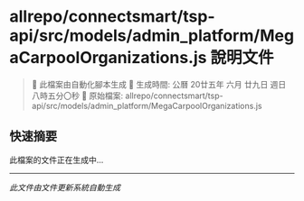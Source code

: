 # allrepo/connectsmart/tsp-api/src/models/admin_platform/MegaCarpoolOrganizations.js 說明文件

> 🚧 此檔案由自動化腳本生成
> 📅 生成時間: 公曆 20廿五年 六月 廿九日 週日 八時五分〇秒
> 📂 原始檔案: allrepo/connectsmart/tsp-api/src/models/admin_platform/MegaCarpoolOrganizations.js

## 快速摘要
此檔案的文件正在生成中...

<!-- 實際使用時，這裡會是 Claude Code 生成的完整文件內容 -->

---
*此文件由文件更新系統自動生成*
